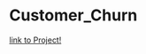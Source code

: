 # Customer_Churn

[link to Project!](https://github.com/abhay-loves-data/Customer_Churn/blob/master/Customer-Churn.pdf)
